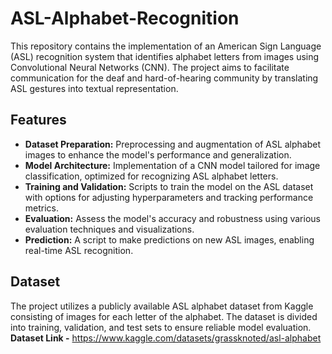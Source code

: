 # ASL-Alphabet-Recognition
This repository contains the implementation of an American Sign Language (ASL) recognition system that identifies alphabet letters from images using Convolutional Neural Networks (CNN). The project aims to facilitate communication for the deaf and hard-of-hearing community by translating ASL gestures into textual representation.
## Features
- **Dataset Preparation:** Preprocessing and augmentation of ASL alphabet images to enhance the model's performance and generalization.
- **Model Architecture:** Implementation of a CNN model tailored for image classification, optimized for recognizing ASL alphabet letters.
- **Training and Validation:** Scripts to train the model on the ASL dataset with options for adjusting hyperparameters and tracking performance metrics.
- **Evaluation:** Assess the model's accuracy and robustness using various evaluation techniques and visualizations.
- **Prediction:** A script to make predictions on new ASL images, enabling real-time ASL recognition.
## Dataset
The project utilizes a publicly available ASL alphabet dataset from Kaggle consisting of images for each letter of the alphabet. The dataset is divided into training, validation, and test sets to ensure reliable model evaluation.
**Dataset Link -** https://www.kaggle.com/datasets/grassknoted/asl-alphabet
